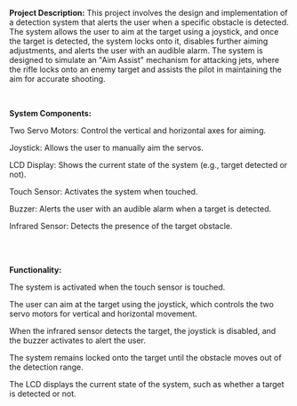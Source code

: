 **Project Description:**
This project involves the design and implementation of a detection system that alerts the user when a specific obstacle is detected. The system allows the user to aim at the target using a joystick, and once the target is detected, the system locks onto it, disables further aiming adjustments, and alerts the user with an audible alarm. The system is designed to simulate an "Aim Assist" mechanism for attacking jets, where the rifle locks onto an enemy target and assists the pilot in maintaining the aim for accurate shooting.
<br>

<br>

**System Components:**

Two Servo Motors: Control the vertical and horizontal axes for aiming.

Joystick: Allows the user to manually aim the servos.

LCD Display: Shows the current state of the system (e.g., target detected or not).

Touch Sensor: Activates the system when touched.

Buzzer: Alerts the user with an audible alarm when a target is detected.

Infrared Sensor: Detects the presence of the target obstacle.

<br>

<br>

**Functionality:**

The system is activated when the touch sensor is touched.

The user can aim at the target using the joystick, which controls the two servo motors for vertical and horizontal movement.

When the infrared sensor detects the target, the joystick is disabled, and the buzzer activates to alert the user.

The system remains locked onto the target until the obstacle moves out of the detection range.

The LCD displays the current state of the system, such as whether a target is detected or not.
